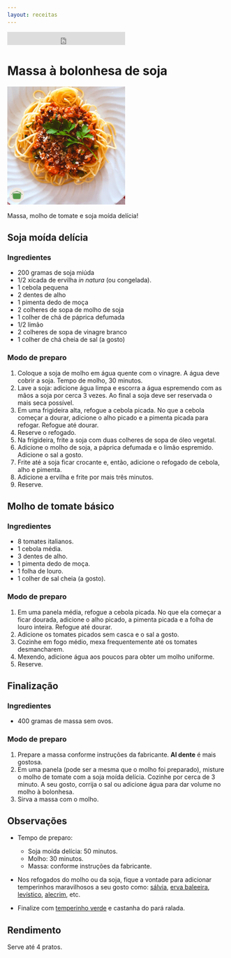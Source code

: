 ```yaml
---
layout: receitas
---
```


<iframe src="https://archive.org/embed/massa_a_bolonhesa_de_soja" width="270" height="30" frameborder="0" webkitallowfullscreen="true" mozallowfullscreen="true" allowfullscreen></iframe>

# Massa à bolonhesa de soja

![Imagem: Prato servido com uma porção de massa à bolonhesa de soja, temperinho verde e castanha do pará ralada.](./massa_a_bolonhesa_de_soja.jpg)

Massa, molho de tomate e soja moída delícia! <i class="fas fa-laugh"></i>

## Soja moída delícia

### Ingredientes

* 200 gramas de soja miúda
* 1/2 xícada de ervilha _in natura_ (ou congelada).
* 1 cebola pequena
* 2 dentes de alho
* 1 pimenta dedo de moça <i class="fas fa-pepper-hot"></i>
* 2 colheres de sopa de molho de soja
* 1 colher de chá de páprica defumada
* 1/2 limão
* 2 colheres de sopa de vinagre branco
* 1 colher de chá cheia de sal (a gosto)

### Modo de preparo

1. Coloque a soja de molho em água quente com o vinagre. A água deve cobrir a soja. Tempo de molho, 30 minutos.
2. Lave a soja: adicione água limpa e escorra a água espremendo com as mãos a soja por cerca 3 vezes. Ao final a soja deve ser reservada o mais seca possível.
3. Em uma frigideira alta, refogue a cebola picada. No que a cebola começar a dourar, adicione o alho picado e a pimenta picada para refogar. Refogue até dourar.
4. Reserve o refogado.
5. Na frigideira, frite a soja com duas colheres de sopa de óleo vegetal.
6. Adicione o molho de soja, a páprica defumada e o limão espremido. Adicione o sal a gosto.
7. Frite até a soja ficar crocante e, então, adicione o refogado de cebola, alho e pimenta.
8. Adicione a ervilha e frite por mais três minutos.
8. Reserve.

## Molho de tomate básico

### Ingredientes

* 8 tomates italianos.
* 1 cebola média.
* 3 dentes de alho.
* 1 pimenta dedo de moça.  <i class="fas fa-pepper-hot"></i>
* 1 folha de louro.
* 1 colher de sal cheia (a gosto).

### Modo de preparo

1. Em uma panela média, refogue a cebola picada. No que ela começar a ficar dourada, adicione o alho picado, a pimenta picada e a folha de louro inteira. Refogue até dourar.
2. Adicione os tomates picados sem casca e o sal a gosto.
3. Cozinhe em fogo médio, mexa frequentemente até os tomates desmancharem.
4. Mexendo, adicione água aos poucos para obter um molho uniforme.
5. Reserve.

## Finalização

### Ingredientes

* 400 gramas de massa sem ovos. <i class="fas fa-seedling"></i>

### Modo de preparo

1. Prepare a massa conforme instruções da fabricante. **Al dente** é mais gostosa. <i class="fas fa-laugh-wink"></i>
2. Em uma panela (pode ser a mesma que o molho foi preparado), misture o molho de tomate com a soja moída delícia. Cozinhe por cerca de 3 minuto. A seu gosto, corrija o sal ou adicione água para dar volume no molho à bolonhesa.
3. Sirva a massa com o molho. <i class="fas fa-laugh"></i>

## Observações

* Tempo de preparo:
  - Soja moída delícia: 50 minutos.
  - Molho: 30 minutos.
  - Massa: conforme instruções da fabricante.

* Nos refogados do molho ou da soja, fique a vontade para adicionar temperinhos maravilhosos a seu gosto como: [sálvia](https://pt.wikipedia.org/wiki/Salvia_officinalis), [erva baleeira](https://pt.wikipedia.org/wiki/Cordia_verbenacea), [levístico](https://pt.wikipedia.org/wiki/Lev%C3%ADstico), [alecrim](https://pt.wikipedia.org/wiki/Alecrim), etc.

* Finalize com [temperinho verde](https://pt.wikipedia.org/wiki/Salsa) e castanha do pará ralada.  <i class="fas fa-laugh-wink"></i>

## Rendimento

Serve até 4 pratos.
